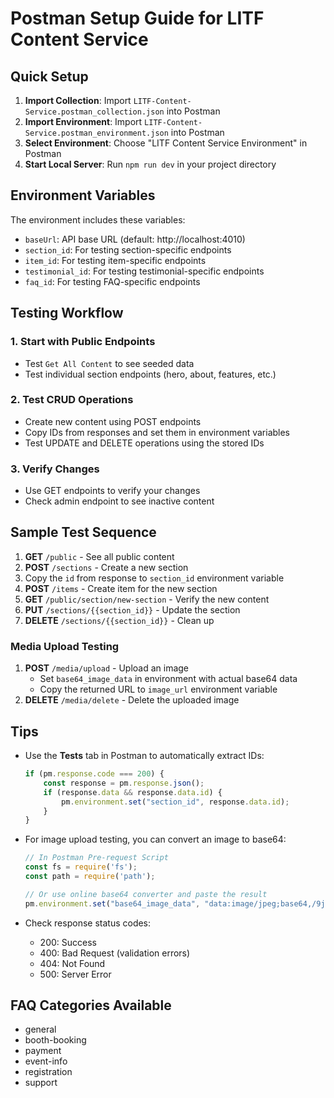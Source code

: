 # Postman Setup Guide for LITF Content Service

## Quick Setup

1. **Import Collection**: Import `LITF-Content-Service.postman_collection.json` into Postman
2. **Import Environment**: Import `LITF-Content-Service.postman_environment.json` into Postman
3. **Select Environment**: Choose "LITF Content Service Environment" in Postman
4. **Start Local Server**: Run `npm run dev` in your project directory

## Environment Variables

The environment includes these variables:
- `baseUrl`: API base URL (default: http://localhost:4010)
- `section_id`: For testing section-specific endpoints
- `item_id`: For testing item-specific endpoints  
- `testimonial_id`: For testing testimonial-specific endpoints
- `faq_id`: For testing FAQ-specific endpoints

## Testing Workflow

### 1. Start with Public Endpoints
- Test `Get All Content` to see seeded data
- Test individual section endpoints (hero, about, features, etc.)

### 2. Test CRUD Operations
- Create new content using POST endpoints
- Copy IDs from responses and set them in environment variables
- Test UPDATE and DELETE operations using the stored IDs

### 3. Verify Changes
- Use GET endpoints to verify your changes
- Check admin endpoint to see inactive content

## Sample Test Sequence

1. **GET** `/public` - See all public content
2. **POST** `/sections` - Create a new section
3. Copy the `id` from response to `section_id` environment variable
4. **POST** `/items` - Create item for the new section
5. **GET** `/public/section/new-section` - Verify the new content
6. **PUT** `/sections/{{section_id}}` - Update the section
7. **DELETE** `/sections/{{section_id}}` - Clean up

### Media Upload Testing

1. **POST** `/media/upload` - Upload an image
   - Set `base64_image_data` in environment with actual base64 data
   - Copy the returned URL to `image_url` environment variable
2. **DELETE** `/media/delete` - Delete the uploaded image

## Tips

- Use the **Tests** tab in Postman to automatically extract IDs:
  ```javascript
  if (pm.response.code === 200) {
      const response = pm.response.json();
      if (response.data && response.data.id) {
          pm.environment.set("section_id", response.data.id);
      }
  }
  ```

- For image upload testing, you can convert an image to base64:
  ```javascript
  // In Postman Pre-request Script
  const fs = require('fs');
  const path = require('path');
  
  // Or use online base64 converter and paste the result
  pm.environment.set("base64_image_data", "data:image/jpeg;base64,/9j/4AAQ...");
  ```

- Check response status codes:
  - 200: Success
  - 400: Bad Request (validation errors)
  - 404: Not Found
  - 500: Server Error

## FAQ Categories Available
- general
- booth-booking  
- payment
- event-info
- registration
- support